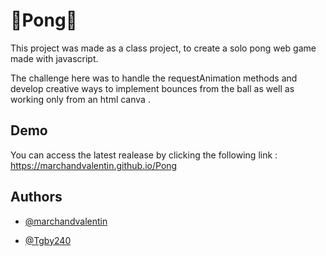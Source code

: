 # 🏓Pong🏓

This project was made as a class project, to create a solo pong web game made with javascript.

The challenge here was to handle the requestAnimation methods and develop creative ways to implement bounces from the ball as well as working only from an html canva .

## Demo

You can access the latest realease by clicking the following link :
https://marchandvalentin.github.io/Pong


## Authors

- [@marchandvalentin](https://www.github.com/marchandvalentin)

- [@Tgby240](https://www.github.com/Tgby270)

